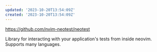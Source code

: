 ```yaml
---
updated: '2023-10-20T13:54:09Z'
created: '2023-10-20T13:54:09Z'
---
```

https://github.com/nvim-neotest/neotest

Library for interacting with your application's tests from inside neovim. Supports many languages.